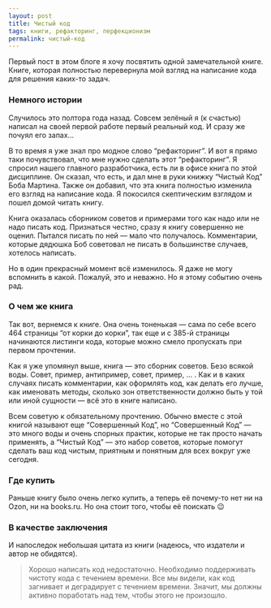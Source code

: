 ```yaml
---
layout: post
title: Чистый код
tags: книги, рефакторинг, перфекционизм
permalink: чистый-код
---
```


Первый пост в этом блоге я хочу посвятить одной замечательной книге.
Книге, которая полностью перевернула мой взгляд на написание кода для решения каких-то задач.

### Немного истории
Случилось это полтора года назад.
Совсем зелёный я (к счастью) написал на своей первой работе первый реальный код.
И сразу же почуял его запах…

В то время я уже знал про модное слово “рефакторинг”.
И вот я прямо таки почувствовал, что мне нужно сделать этот “рефакторинг”.
Я спросил нашего главного разработчика, есть ли в офисе книга по этой дисциплине.
Он сказал, что есть, и дал мне в руки книжку “Чистый Код” Боба Мартина.
Также он добавил, что эта книга полностью изменила его взгляд на написание кода.
Я покосился скептическим взглядом и пошел домой читать книгу.

Книга оказалась сборником советов и примерами того как надо или не надо писать код.
Признаться честно, сразу я книгу совершенно не оценил.
Пытался писать по ней — мало что получалось.
Комментарии, которые дядюшка Боб советовал не писать в большинстве случаев, хотелось написать.

Но в один прекрасный момент всё изменилось.
Я даже не могу вспомнить в какой.
Пожалуй, это и неважно.
Но я этому событию очень рад.

### О чем же книга
Так вот, вернемся к книге.
Она очень тоненькая — сама по себе всего 464 страницы “от корки до корки”,
так еще и с 385-й страницы начинаются листинги кода, которые можно смело пропускать при первом прочтении.

Как я уже упомянул выше, книга — это сборник советов.
Безо всякой воды.
Совет, пример, антипример, совет, пример, … .
Как и в каких случаях писать комментарии, как оформлять код, как делать его лучше,
как именовать методы, сколько зон ответственности должно быть у той или иной сущности — всё это в книге написано.

Всем советую к обязательному прочтению.
Обычно вместе с этой книгой называют еще “Совершенный Код”, но “Совершенный Код” — это много воды
и очень спорных практик, которые не так просто начать применять, а “Чистый Код” — это набор советов,
которые помогут сделать ваш код чистым, приятным и понятным для всех вокруг уже сегодня.

### Где купить
Раньше книгу было очень легко купить, а теперь её почему-то нет ни на Ozon, ни на books.ru.
Но она стоит того, чтобы её поискать :wink:

### В качестве заключения
И напоследок небольшая цитата из книги (надеюсь, что издатели и автор не обидятся).

> Хорошо написать код недостаточно.
> Необходимо поддерживать чистоту кода с течением времени.
> Все мы видели, как код загнивает и деградирует с течением времени.
> Значит, мы должны активно поработать над тем, чтобы этого не произошло.